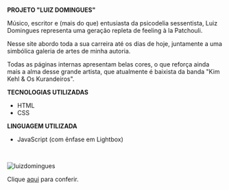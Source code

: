 **PROJETO "LUIZ DOMINGUES"**

<p>Músico, escritor e (mais do que) entusiasta da psicodelia sessentista, Luiz Domingues representa uma geração repleta de feeling à la Patchouli.</p>

<p>Nesse site abordo toda a sua carreira até os dias de hoje, juntamente a uma simbólica galeria de artes de minha autoria.</p>

<p>Todas as páginas internas apresentam belas cores, o que reforça ainda mais a alma desse grande artista, que atualmente é baixista da banda "Kim Kehl & Os Kurandeiros".</p>

**TECNOLOGIAS UTILIZADAS**

- HTML
- CSS

**LINGUAGEM UTILIZADA**

- JavaScript (com ênfase em Lightbox)
<br>

![luizdomingues](https://github.com/carolinaoftinoco/luizdomingues/blob/main/luizdomingues.gif)

Clique [aqui](https://carolinaoftinoco.github.io/luizdomingues/) para conferir.
